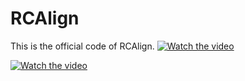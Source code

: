 # RCAlign
This is the official code of RCAlign.
[![Watch the video](https://img.youtube.com/vi/dQw4w9WgXcQ/0.jpg)]([[https://www.youtube.com/watch?v=dQw4w9WgXcQ](https://drive.google.com/file/d/13AXl33a4Ny17PpvvqQCPHBP3i4K8xsPI/view?usp=drive_link)](https://drive.google.com/file/d/13AXl33a4Ny17PpvvqQCPHBP3i4K8xsPI/view?usp=drive_link))

[![Watch the video](https://img.youtube.com/vi/<VIDEO_ID>/0.jpg)](https://www.youtube.com/watch?v=<VIDEO_ID>)




